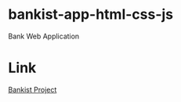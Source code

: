 # bankist-app-html-css-js
Bank Web Application 

# Link
[Bankist Project](https://bankist-app-roman.netlify.app/)
